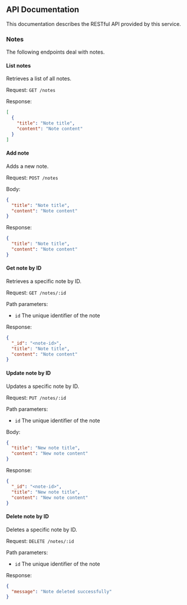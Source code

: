 API Documentation
--------------------------------------------

This documentation describes the RESTful API provided by this service.

### Notes

The following endpoints deal with notes.

#### List notes

Retrieves a list of all notes.

Request: `GET /notes`

Response:

```json
[
  {
    "title": "Note title",
    "content": "Note content"
  }
]
```

#### Add note

Adds a new note.

Request: `POST /notes`

Body:

```json
{
  "title": "Note title",
  "content": "Note content"
}
```

Response:

```json
{
  "title": "Note title",
  "content": "Note content"
}
```

#### Get note by ID

Retrieves a specific note by ID.

Request: `GET /notes/:id`

Path parameters:

*   `id` The unique identifier of the note

Response:

```json
{
  "_id": "<note-id>",
  "title": "Note title",
  "content": "Note content"
}
```

#### Update note by ID

Updates a specific note by ID.

Request: `PUT /notes/:id`

Path parameters:

*   `id` The unique identifier of the note

Body:

```json
{
  "title": "New note title",
  "content": "New note content"
}
```

Response:

```json
{
  "_id": "<note-id>",
  "title": "New note title",
  "content": "New note content"
}
```

#### Delete note by ID

Deletes a specific note by ID.

Request: `DELETE /notes/:id`

Path parameters:

*   `id` The unique identifier of the note

Response:

```json
{
  "message": "Note deleted successfully"
}
```